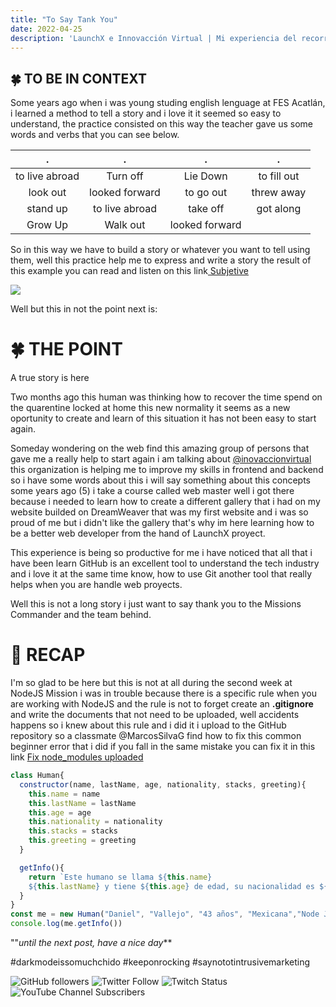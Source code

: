 ```yaml
---
title: "To Say Tank You"
date: 2022-04-25
description: 'LaunchX e Innovacción Virtual | Mi experiencia del recorrido'
---
```



## :four_leaf_clover: TO BE IN CONTEXT


Some years ago when i was young studing english lenguage at FES Acatlán, i learned a method to tell a story and i love it it seemed so easy to understand, the practice consisted on this way the teacher gave us some words and verbs that you can see below.



| . | . | . | .|
|:----:|:--:|:--:|:--:|
| to live abroad | Turn off | Lie Down | to fill out |
| look out | looked forward | to go out | threw away |
| stand up| to live abroad |take off|got along|
|Grow Up|Walk out|looked forward|


So  in this way we have to build a story or whatever you want to tell using them, well this practice help me to express and write a story the result of this example you can read and listen on this link[ Subjetive](https://medium.com/@danielEDJV/subjetive-be6b41105ac5)

 ![](https://miro.medium.com/max/700/1*smXBPhBdx9vqP9EewsLNcg.jpeg)

Well but this in not the point next is:

# :four_leaf_clover: THE POINT


A true story is here

Two months ago this human was thinking how to recover the time spend on the quarentine locked at home this new normality it seems as a new oportunity to create and learn of this situation it has not been easy to start again.

Someday wondering on the web find this amazing  group of persons that gave me a really help to start again i am talking about [@inovaccionvirtual](https://www.instagram.com/innovaccionvirtual/?hl=es)  this organization is helping me to improve my skills in frontend and backend so i have some words about this i will say something about this concepts some years ago (5) i take a course called web master well i got there because i needed to learn how to create a different gallery that i had on my website builded on DreamWeaver that was my first website and i was so proud of me but i didn't like the gallery  that's why im here learning  how to be a better web developer from the hand of LaunchX proyect.

This experience is being so productive for me i have noticed that all that i have been learn GitHub is an excellent tool to understand the tech industry and i love it at the same time know, how to use Git another tool that really helps when you are handle web proyects.

Well this is not a long story i just want to say thank you to the Missions Commander and the team behind.

# :turtle: RECAP

I'm so glad to be here but this is not at all during the second week at NodeJS Mission i was in trouble because
there is a specific rule when you are working with NodeJS
and the rule is not to forget create an **.gitignore** and write the documents that not need to be uploaded, well accidents happens so i knew about this rule and i did it i upload to the GitHub repository so a classmate @MarcosSilvaG find how to fix this common beginner error that i did if you fall in the same mistake you can fix it in this link [Fix node_modules uploaded](https://github.com/LaunchX-InnovaccionVirtual/MissionNodeJS/discussions/98)

```js
class Human{
  constructor(name, lastName, age, nationality, stacks, greeting){
    this.name = name
    this.lastName = lastName
    this.age = age
    this.nationality = nationality
    this.stacks = stacks
    this.greeting = greeting
  }

  getInfo(){
    return `Este humano se llama ${this.name}
    ${this.lastName} y tiene ${this.age} de edad, su nacionalidad es ${this.nationality} y esta aprendiendo a programar en ${this.stacks}y te manda saludos ${this.greeting}`
  }
}
const me = new Human("Daniel", "Vallejo", "43 años", "Mexicana","Node Js y Javascript", "desde México")
console.log(me.getInfo())

```

""_until the next post, have a nice day_**

#darkmodeissomuchchido #keeponrocking #saynototintrusivemarketing
 
  ![GitHub followers](https://img.shields.io/github/followers/DanyVeneno?style=social)
  ![Twitter Follow](https://img.shields.io/twitter/follow/venenodigital?style=social)
  ![Twitch Status](https://img.shields.io/twitch/status/yehiibhii?style=social)
  ![YouTube Channel Subscribers](https://img.shields.io/youtube/channel/subscribers/UC8UhdMAKJX56O2PY8kzBIlw?style=social)
